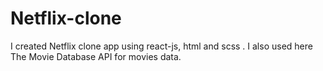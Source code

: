 # Netflix-clone
I created Netflix clone app using react-js, html and scss . I also used here The Movie Database API for movies data.
